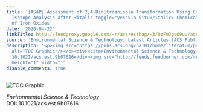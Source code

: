```yaml
---
title: '[ASAP] Assessment of 2,4-Dinitroanisole Transformation Using Compound-Specific
  Isotope Analysis after <italic toggle="yes">In Situ</italic> Chemical Reduction
  of Iron Oxides'
date: '2020-04-22'
linkTitle: http://feedproxy.google.com/~r/acs/esthag/~3/OzFmJgsQ9uU/acs.est.9b07616
source: 'Environmental Science & Technology: Latest Articles (ACS Publications)'
description: '<p><img src="https://pubs.acs.org/na101/home/literatum/publisher/achs/journals/content/esthag/0/esthag.ahead-of-print/acs.est.9b07616/20200422/images/medium/es9b07616_0005.gif"
  alt="TOC Graphic"/></p><div><cite>Environmental Science & Technology</cite></div><div>DOI:
  10.1021/acs.est.9b07616</div><img src="http://feeds.feedburner.com/~r/acs/esthag/~4/OzFmJgsQ9uU"
  height="1" width="1" ...'
disable_comments: true
---
```

<p><img src="https://pubs.acs.org/na101/home/literatum/publisher/achs/journals/content/esthag/0/esthag.ahead-of-print/acs.est.9b07616/20200422/images/medium/es9b07616_0005.gif" alt="TOC Graphic"/></p><div><cite>Environmental Science & Technology</cite></div><div>DOI: 10.1021/acs.est.9b07616</div><img src="http://feeds.feedburner.com/~r/acs/esthag/~4/OzFmJgsQ9uU" height="1" width="1" ...
